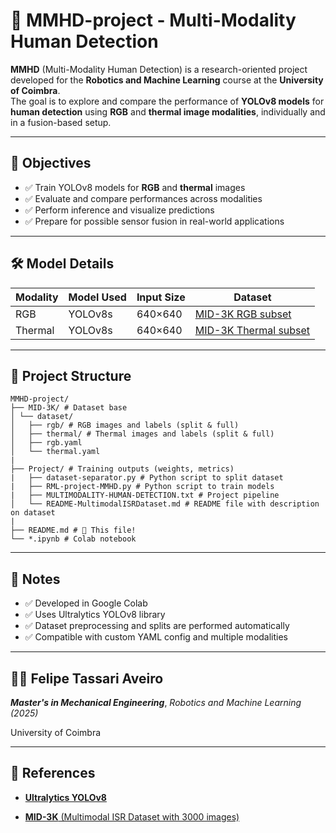 # 🤖 **MMHD-project - Multi-Modality Human Detection**

**MMHD** (Multi-Modality Human Detection) is a research-oriented project developed for the **Robotics and Machine Learning** course at the **University of Coimbra**.  
The goal is to explore and compare the performance of **YOLOv8 models** for **human detection** using **RGB** and **thermal image modalities**, individually and in a fusion-based setup.

---

## 🎯 Objectives

- ✅ Train YOLOv8 models for **RGB** and **thermal** images
- ✅ Evaluate and compare performances across modalities
- ✅ Perform inference and visualize predictions
- ✅ Prepare for possible sensor fusion in real-world applications

---

## 🛠️ Model Details

| Modality | Model Used | Input Size | Dataset |
|----------|------------|------------|------------|
| RGB      | YOLOv8s    | 640×640    | [MID-3K RGB subset](https://github.com/felipe-aveiro/MMHD-project/MID-3K/dataset/rgb) |
| Thermal  | YOLOv8s    | 640×640    | [MID-3K Thermal subset](https://github.com/felipe-aveiro/MMHD-project/dataset/thermal) |

---

## 📁 Project Structure
```
MMHD-project/
├── MID-3K/ # Dataset base
│ └── dataset/
│   ├── rgb/ # RGB images and labels (split & full)
│   ├── thermal/ # Thermal images and labels (split & full)
│   ├── rgb.yaml
│   └── thermal.yaml
|
├── Project/ # Training outputs (weights, metrics)
|   ├── dataset-separator.py # Python script to split dataset
|   ├── RML-project-MMHD.py # Python script to train models
|   ├── MULTIMODALITY-HUMAN-DETECTION.txt # Project pipeline
│   └── README-MultimodalISRDataset.md # README file with description on dataset
|
├── README.md # 📌 This file!
└── *.ipynb # Colab notebook
```

---

## 📌 Notes

- ✅ Developed in Google Colab
- ✅ Uses Ultralytics YOLOv8 library
- ✅ Dataset preprocessing and splits are performed automatically
- ✅ Compatible with custom YAML config and multiple modalities

---

## 👨‍💻 Felipe Tassari Aveiro

**_Master's in Mechanical Engineering_**,
_Robotics and Machine Learning (2025)_

University of Coimbra

---

## 📎 References

- [**Ultralytics YOLOv8**](https://docs.ultralytics.com/)

- [**MID-3K** (Multimodal ISR Dataset with 3000 images)](https://github.com/kennedyk1/MID-3K)
